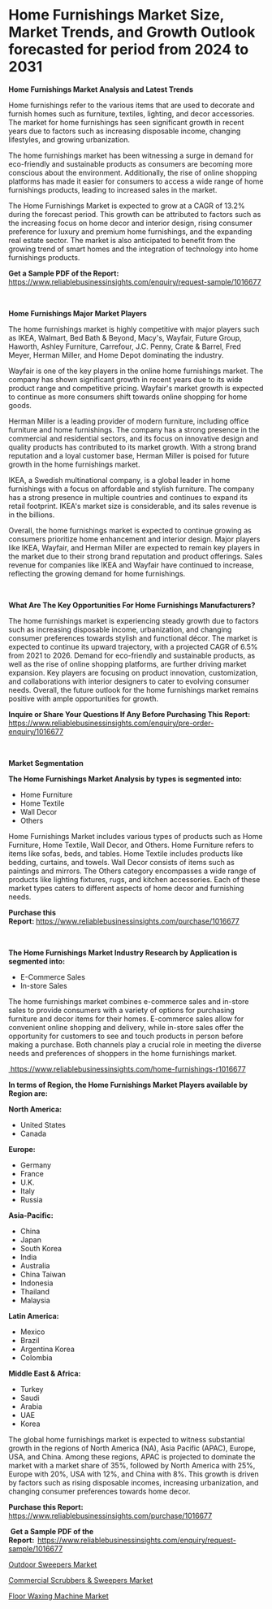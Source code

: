 <p><h1>Home Furnishings Market Size, Market Trends, and Growth Outlook forecasted for period from 2024 to 2031</h1></p><p><strong>Home Furnishings Market Analysis and Latest Trends</strong></p>
<p><p>Home furnishings refer to the various items that are used to decorate and furnish homes such as furniture, textiles, lighting, and decor accessories. The market for home furnishings has seen significant growth in recent years due to factors such as increasing disposable income, changing lifestyles, and growing urbanization.</p><p>The home furnishings market has been witnessing a surge in demand for eco-friendly and sustainable products as consumers are becoming more conscious about the environment. Additionally, the rise of online shopping platforms has made it easier for consumers to access a wide range of home furnishings products, leading to increased sales in the market.</p><p>The Home Furnishings Market is expected to grow at a CAGR of 13.2% during the forecast period. This growth can be attributed to factors such as the increasing focus on home decor and interior design, rising consumer preference for luxury and premium home furnishings, and the expanding real estate sector. The market is also anticipated to benefit from the growing trend of smart homes and the integration of technology into home furnishings products.</p></p>
<p><strong>Get a Sample PDF of the Report:&nbsp;</strong> <a href="https://www.reliablebusinessinsights.com/enquiry/request-sample/1016677">https://www.reliablebusinessinsights.com/enquiry/request-sample/1016677</a></p>
<p>&nbsp;</p>
<p><strong>Home Furnishings Major Market Players</strong></p>
<p><p>The home furnishings market is highly competitive with major players such as IKEA, Walmart, Bed Bath & Beyond, Macy's, Wayfair, Future Group, Haworth, Ashley Furniture, Carrefour, J.C. Penny, Crate & Barrel, Fred Meyer, Herman Miller, and Home Depot dominating the industry.</p><p>Wayfair is one of the key players in the online home furnishings market. The company has shown significant growth in recent years due to its wide product range and competitive pricing. Wayfair's market growth is expected to continue as more consumers shift towards online shopping for home goods.</p><p>Herman Miller is a leading provider of modern furniture, including office furniture and home furnishings. The company has a strong presence in the commercial and residential sectors, and its focus on innovative design and quality products has contributed to its market growth. With a strong brand reputation and a loyal customer base, Herman Miller is poised for future growth in the home furnishings market.</p><p>IKEA, a Swedish multinational company, is a global leader in home furnishings with a focus on affordable and stylish furniture. The company has a strong presence in multiple countries and continues to expand its retail footprint. IKEA's market size is considerable, and its sales revenue is in the billions.</p><p>Overall, the home furnishings market is expected to continue growing as consumers prioritize home enhancement and interior design. Major players like IKEA, Wayfair, and Herman Miller are expected to remain key players in the market due to their strong brand reputation and product offerings. Sales revenue for companies like IKEA and Wayfair have continued to increase, reflecting the growing demand for home furnishings.</p></p>
<p>&nbsp;</p>
<p><strong>What Are The Key Opportunities For Home Furnishings Manufacturers?</strong></p>
<p><p>The home furnishings market is experiencing steady growth due to factors such as increasing disposable income, urbanization, and changing consumer preferences towards stylish and functional décor. The market is expected to continue its upward trajectory, with a projected CAGR of 6.5% from 2021 to 2026. Demand for eco-friendly and sustainable products, as well as the rise of online shopping platforms, are further driving market expansion. Key players are focusing on product innovation, customization, and collaborations with interior designers to cater to evolving consumer needs. Overall, the future outlook for the home furnishings market remains positive with ample opportunities for growth.</p></p>
<p><strong>Inquire or Share Your Questions If Any Before Purchasing This Report:</strong> <a href="https://www.reliablebusinessinsights.com/enquiry/pre-order-enquiry/1016677">https://www.reliablebusinessinsights.com/enquiry/pre-order-enquiry/1016677</a></p>
<p>&nbsp;</p>
<p><strong>Market Segmentation</strong></p>
<p><strong>The Home Furnishings Market Analysis by types is segmented into:</strong></p>
<p><ul><li>Home Furniture</li><li>Home Textile</li><li>Wall Decor</li><li>Others</li></ul></p>
<p><p>Home Furnishings Market includes various types of products such as Home Furniture, Home Textile, Wall Decor, and Others. Home Furniture refers to items like sofas, beds, and tables. Home Textile includes products like bedding, curtains, and towels. Wall Decor consists of items such as paintings and mirrors. The Others category encompasses a wide range of products like lighting fixtures, rugs, and kitchen accessories. Each of these market types caters to different aspects of home decor and furnishing needs.</p></p>
<p><strong>Purchase this Report:&nbsp;</strong><a href="https://www.reliablebusinessinsights.com/purchase/1016677">https://www.reliablebusinessinsights.com/purchase/1016677</a></p>
<p>&nbsp;</p>
<p><strong>The Home Furnishings Market Industry Research by Application is segmented into:</strong></p>
<p><ul><li>E-Commerce Sales</li><li>In-store Sales</li></ul></p>
<p><p>The home furnishings market combines e-commerce sales and in-store sales to provide consumers with a variety of options for purchasing furniture and decor items for their homes. E-commerce sales allow for convenient online shopping and delivery, while in-store sales offer the opportunity for customers to see and touch products in person before making a purchase. Both channels play a crucial role in meeting the diverse needs and preferences of shoppers in the home furnishings market.</p></p>
<p><a href="https://www.reliablebusinessinsights.com/home-furnishings-r1016677">&nbsp;https://www.reliablebusinessinsights.com/home-furnishings-r1016677</a></p>
<p><strong>In terms of Region, the Home Furnishings Market Players available by Region are:</strong></p>
<p>
    <p> <strong> North America: </strong>
        <ul>
            <li>United States</li>
            <li>Canada</li>
        </ul>
        </p> 
    <p> <strong> Europe: </strong>
        <ul>
            <li>Germany</li>
            <li>France</li>
            <li>U.K.</li>
            <li>Italy</li>
            <li>Russia</li>
        </ul>
        </p> 
    <p> <strong> Asia-Pacific: </strong>
        <ul>
            <li>China</li>
            <li>Japan</li>
            <li>South Korea</li>
            <li>India</li>
            <li>Australia</li>
            <li>China Taiwan</li>
            <li>Indonesia</li>
            <li>Thailand</li>
            <li>Malaysia</li>
        </ul>
        </p> 
    <p> <strong> Latin America: </strong>
        <ul>
            <li>Mexico</li>
            <li>Brazil</li>
            <li>Argentina Korea</li>
            <li>Colombia</li>
        </ul>
        </p> 
    <p> <strong> Middle East & Africa: </strong>
        <ul>
            <li>Turkey</li>
            <li>Saudi</li>
            <li>Arabia</li>
            <li>UAE</li>
            <li>Korea</li>
        </ul>
    </p>
    </p>
<p><p>The global home furnishings market is expected to witness substantial growth in the regions of North America (NA), Asia Pacific (APAC), Europe, USA, and China. Among these regions, APAC is projected to dominate the market with a market share of 35%, followed by North America with 25%, Europe with 20%, USA with 12%, and China with 8%. This growth is driven by factors such as rising disposable incomes, increasing urbanization, and changing consumer preferences towards home decor.</p></p>
<p><strong>Purchase this Report: </strong><a href="https://www.reliablebusinessinsights.com/purchase/1016677">https://www.reliablebusinessinsights.com/purchase/1016677</a></p>
<p>&nbsp;<strong>Get a Sample PDF of the Report:&nbsp;&nbsp;</strong><a href="https://www.reliablebusinessinsights.com/enquiry/request-sample/1016677">https://www.reliablebusinessinsights.com/enquiry/request-sample/1016677</a></p>
<p><strong></strong></p>
<p><p><a href="https://github.com/RoccoManning/Market-Research-Report-List-6/blob/main/outdoor-sweepers-market.md">Outdoor Sweepers Market</a></p><p><a href="https://github.com/gulaimolin/Market-Research-Report-List-5/blob/main/commercial-scrubbers-sweepers-market.md">Commercial Scrubbers & Sweepers Market</a></p><p><a href="https://github.com/mauripalmi/Market-Research-Report-List-4/blob/main/floor-waxing-machine-market.md">Floor Waxing Machine Market</a></p></p>